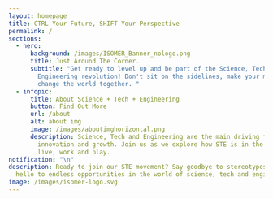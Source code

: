 ```yaml
---
layout: homepage
title: CTRL Your Future, SHIFT Your Perspective
permalink: /
sections:
  - hero:
      background: /images/ISOMER_Banner_nologo.png
      title: Just Around The Corner.
      subtitle: "Get ready to level up and be part of the Science, Tech and
        Engineering revolution! Don't sit on the sidelines, make your mark and
        change the world together. "
  - infopic:
      title: About Science + Tech + Engineering
      button: Find Out More
      url: /about
      alt: about img
      image: /images/aboutimghorizontal.png
      description: Science, Tech and Engineering are the main driving forces behind
        innovation and growth. Join us as we explore how STE is in the way we
        live, work and play.
notification: "\n"
description: Ready to join our STE movement? Say goodbye to stereotypes and
  hello to endless opportunities in the world of science, tech and engineering.
image: /images/isomer-logo.svg
---
```

